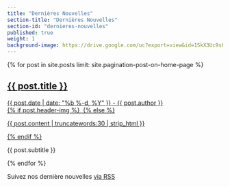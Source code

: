 ```yaml
---
title: "Dernières Nouvelles"
section-title: "Dernières Nouvelles"
section-id: "dernieres-nouvelles"
published: true
weight: 1
background-image: https://drive.google.com/uc?export=view&id=1SkX3Uc9sHMFpKA8yGUT23HIHG5x7h8v9rw
---
```


<div class="row">
{% for post in site.posts limit: site.pagination-post-on-home-page %}
    <div class="col-md-4 col-sm-6 portfolio-item">
        <a href="{{ post.url }}">
            <h2>{{ post.title }}</h2>
            <span class="post-meta">{{ post.date | date: "%b %-d, %Y" }} - {{ post.author }}</span>
            <div class="portfolio-hover">
                <div class="portfolio-hover-content">
                    <i class="fa fa-plus fa-3x"></i>
                </div>
            </div>
            {% if post.header-img %}
            <img src="{{ post.header-img | prepend: site.baseurl }}" class="img-responsive img-centered" alt="">
            {% else %}
                <p>{{ post.content | truncatewords:30 | strip_html }}</p>
            {% endif %}
        </a>
        <div class="portfolio-caption">
            <p class="text-muted">{{ post.subtitle }}</p>
        </div>
    </div>
{% endfor %}
</div>

<p class="rss-subscribe">Suivez nos dernière nouvelles <a href="{{ "/feed.xml" | prepend: site.baseurl }}">via RSS</a></p>
